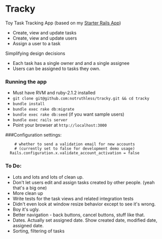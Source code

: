 # Tracky
Toy Task Tracking App (based on my [Starter Rails App](https://github.com/notruthless/starter_rails))

- Create, view and update tasks
- Create, view and update users
- Assign a user to a task

Simplifying design decisions
- Each task has a single owner and and a single assignee
- Users can be assigned to tasks they own.

### Running the app
- Must have RVM and ruby-2.1.2 installed
- `git clone git@github.com:notruthless/tracky.git && cd tracky`
- `bundle install`
- `bundle exec rake db:migrate`
- `bundle exec rake db:seed` (if you want sample users)
- `bundle exec rails server`
- Point your browser at `http://localhost:3000`

###Configuration settings:
```
    # whether to send a validation email for new accounts
    # (currently set to false for development demo usage)
  Rails.configuration.x.validate_account_activation = false
```
### To Do:
- Lots and lots and lots of clean up.
- Don't let users edit and assign tasks created by other people. (yeah that's a big one)
- More clean up
- Write tests for the task views and related integration tests
- Didn't even look at window resize behavior except to see it's wrong.
- Boy it's ugly.
- Better navigation - back buttons, cancel buttons, stuff like that.
- Dates. Actually set assigned date. Show created date, modified date, assigned date. 
- Sorting, filtering of tasks
